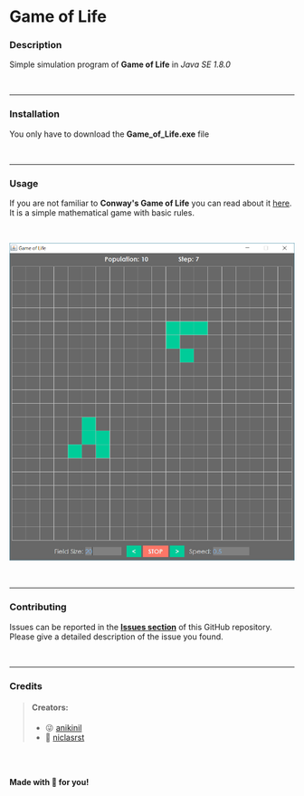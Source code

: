 # Game of Life


### Description
Simple simulation program of **Game of Life** in *Java SE 1.8.0*

<br/>

------
### Installation
You only have to download the **Game_of_Life.exe** file

<br/>

------
### Usage
If you are not familiar to **Conway's Game of Life** you can read about it [here](https://en.wikipedia.org/wiki/Conway%27s_Game_of_Life). <br/> 
It is a simple mathematical game with basic rules.

<br/>

![alt text](https://github.com/anikinil/Game-of-Life/blob/master/GameofLifeScreenshot.PNG?raw=true "Game of Life - Screenshot")

<br/>

------
### Contributing
Issues can be reported in the **[Issues section](https://github.com/anikinil/Game-of-Life/issues)** of this GitHub repository.
<br/>
Please give a detailed description of the issue you found.

<br/>

------
### Credits
> #### Creators: 
>
> - :stuck_out_tongue_winking_eye: [anikinil](https://github.com/anikinil)
> - :thinking: [niclasrst](https://github.com/niclasrst)

<br/>
<br/>

**Made with :sparkling_heart: for you!**
